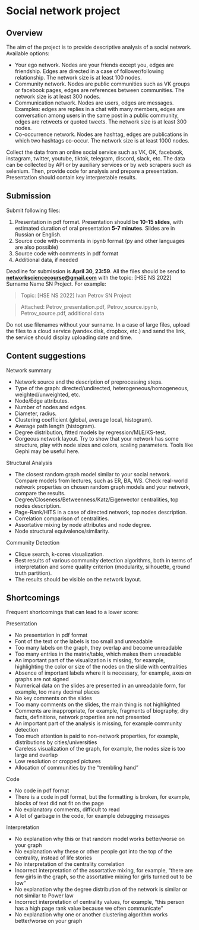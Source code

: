 # Social network project

## Overview

The aim of the project is to provide descriptive analysis of a social network. Available options: 

- Your ego network. Nodes are your friends except you, edges are friendship. Edges are directed in a case of follower/following relationship. The network size is at least 100 nodes.
- Community network. Nodes are public communities such as VK groups or facebook pages, edges are references between communities. The network size is at least 300 nodes.
- Communication network. Nodes are users, edges are messages. Examples: edges are replies in a chat with many members, edges are conversation among users in the same post in a public community, edges are retweets or quoted tweets. The network size is at least 300 nodes.
- Co-occurrence network. Nodes are hashtag, edges are publications in which two hashtags co-occur. The network size is at least 1000 nodes.

Collect the data from an online social service such as VK, OK, facebook, instagram, twitter, youtube, tiktok, telegram, discord, slack, etc. The data can be collected by API or by auxiliary services or by web scrapers such as selenium. Then, provide code for analysis and prepare a presentation. Presentation should contain key interpretable results.

## Submission

Submit following files:

1. Presentation in pdf format. Presentation should be **10-15 slides**, with estimated duration of oral presentation **5-7 minutes**. Slides are in Russian or English. 
2. Source code with comments in ipynb format (py and other languages are also possible) 
3. Source code with comments in pdf format 
4. Additional data, if needed

Deadline for submission is **April 30, 23:59**. All the files should be send to **networksciencecourse@gmail.com** with the topic: [HSE NS 2022] Surname Name SN Project. For example:

> Topic: [HSE NS 2022] Ivan Petrov SN Project
> 

> Attached: Petrov_presentation.pdf, Petrov_source.ipynb, Petrov_source.pdf, additional data
> 

Do not use filenames without your surname. In a case of large files, upload the files to a cloud service (yandex.disk, dropbox, etc.) and send the link, the service should display uploading date and time.

## Content suggestions

Network summary

- Network source and the description of preprocessing steps.
- Type of the graph: directed/undirected, heterogeneous/homogeneous, weighted/unweighted, etc.
- Node/Edge attributes.
- Number of nodes and edges.
- Diameter, radius.
- Clustering coefficient (global, average local, histogram).
- Average path length (histogram).
- Degree distribution, fitted models by regression/MLE/KS-test.
- Gorgeous network layout. Try to show that your network has some structure, play with node sizes and colors, scaling parameters. Tools like Gephi may be useful here.

Structural Analysis

- The closest random graph model similar to your social network. Compare models from lectures, such as ER, BA, WS. Check real-world network properties on chosen random graph models and your network, compare the results.
- Degree/Closeness/Betweenness/Katz/Eigenvector centralities, top nodes description.
- Page-Rank/HITS in a case of directed network, top nodes description.
- Correlation comparison of centralities.
- Assortative mixing by node attributes and node degree.
- Node structural equivalence/similarity.

Community Detection

- Clique search, k-cores visualization.
- Best results of various community detection algorithms, both in terms of interpretation and some quality criterion (modularity, silhouette, ground truth partition).
- The results should be visible on the network layout.

## Shortcomings

Frequent shortcomings that can lead to a lower score:

Presentation

- No presentation in pdf format
- Font of the text or the labels is too small and unreadable
- Too many labels on the graph, they overlap and become unreadable
- Too many entries in the matrix/table, which makes them unreadable
- An important part of the visualization is missing, for example, highlighting the color or size of the nodes on the slide with centralities
- Absence of important labels where it is necessary, for example, axes on graphs are not signed
- Numerical data on the slides are presented in an unreadable form, for example, too many decimal places
- No key comments on the slides
- Too many comments on the slides, the main thing is not highlighted
- Comments are inappropriate, for example, fragments of biography, dry facts, definitions, network properties are not presented
- An important part of the analysis is missing, for example community detection
- Too much attention is paid to non-network properties, for example, distributions by cities/universities
- Careless visualization of the graph, for example, the nodes size is too large and overlap
- Low resolution or cropped pictures
- Allocation of communities by the “trembling hand”

Code

- No code in pdf format
- There is a code in pdf format, but the formatting is broken, for example, blocks of text did not fit on the page
- No explanatory comments, difficult to read
- A lot of garbage in the code, for example debugging messages

Interpretation

- No explanation why this or that random model works better/worse on your graph
- No explanation why these or other people got into the top of the centrality, instead of life stories
- No interpretation of the centrality correlation
- Incorrect interpretation of the assortative mixing, for example, “there are few girls in the graph, so the assortative mixing for girls turned out to be low”
- No explanation why the degree distribution of the network is similar or not similar to Power law
- Incorrect interpretation of centrality values, for example, “this person has a high page rank value because we often communicate”
- No explanation why one or another clustering algorithm works better/worse on your graph
